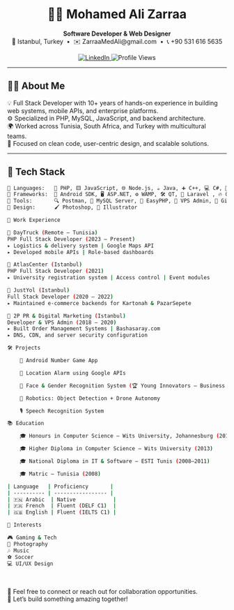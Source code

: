 <h1 align="center">👨‍💻 Mohamed Ali Zarraa</h1>
<p align="center">
  <b>Software Developer & Web Designer</b><br>
  📍 Istanbul, Turkey &nbsp;•&nbsp; ✉️ ZarraaMedAli@gmail.com &nbsp;•&nbsp; 📞 +90 531 616 5635
</p>

<p align="center">
  <a href="https://www.linkedin.com/in/mohamedalizarraa">
    <img src="https://img.shields.io/badge/LinkedIn-Connect-blue?style=flat&logo=linkedin" alt="LinkedIn">
  </a>
  <img src="https://komarev.com/ghpvc/?username=mohamedalizarraa&style=flat&color=blue" alt="Profile Views" />
</p>

---

## 🧑‍💼 About Me

💡 Full Stack Developer with 10+ years of hands-on experience in building web systems, mobile APIs, and enterprise platforms.  
⚙️ Specialized in PHP, MySQL, JavaScript, and backend architecture.  
🌍 Worked across Tunisia, South Africa, and Turkey with multicultural teams.  
🎯 Focused on clean code, user-centric design, and scalable solutions.

---

## 🔧 Tech Stack

```bash
🧠 Languages:   🐘 PHP, 🟨 JavaScript, 🌐 Node.js, ☕ Java, ➕ C++, 💻 C#, 📝 HTML, 🎨 CSS, 🗄️ SQL  
🧰 Frameworks:  📱 Android SDK, 🖥️ ASP.NET, ⚙️ WAMP, 🛠️ QT, 🚀 Laravel , 🔥 Codeigniter
🔧 Tools:       🔍 Postman, 🐬 MySQL Server, 🧪 EasyPHP, 🐧 VPS Admin, 🔄 Git  
🎨 Design:      🖌️ Photoshop, 🎨 Illustrator  
```

```bash
💼 Work Experience

🚚 DayTruck (Remote – Tunisia)
PHP Full Stack Developer (2023 – Present)
▸ Logistics & delivery system | Google Maps API
▸ Developed mobile APIs | Role-based dashboards

🏫 AtlasCenter (Istanbul)
PHP Full Stack Developer (2021)
▸ University registration system | Access control | Event modules

🛒 JustYol (Istanbul)
Full Stack Developer (2020 – 2022)
▸ Maintained e-commerce backends for Kartonah & PazarSepete

🎯 2P PR & Digital Marketing (Istanbul)
Developer & VPS Admin (2018 – 2020)
▸ Built Order Management Systems | Bashasaray.com
▸ DNS, CDN, and server security configuration
```

```bash
🛠️ Projects

    📱 Android Number Game App

    📍 Location Alarm using Google APIs

    🧠 Face & Gender Recognition System (🏆 Young Innovators – Business Conn. 2014)

    🤖 Robotics: Object Detection + Drone Autonomy

    🎙️ Speech Recognition System
```

```bash
📚 Education

    🎓 Honours in Computer Science – Wits University, Johannesburg (2014)

    🎓 Higher Diploma in Computer Science – Wits University (2013)

    🎓 National Diploma in IT & Software – ESTI Tunis (2008–2011)

    🎓 Matric – Tunisia (2008)
```

```bash
| Language   | Proficiency       |
| ---------- | ----------------- |
| 🇹🇳 Arabic  | Native            |
| 🇫🇷 French  | Fluent (DELF C1)  |
| 🇬🇧 English | Fluent (IELTS C1) |
```

```bash
🧠 Interests

🎮 Gaming & Tech
📸 Photography
🎶 Music
⚽ Soccer
💻 UI/UX Design
```

<br><br>
💌 Feel free to connect or reach out for collaboration opportunities.<br>
🚀 Let’s build something amazing together!
